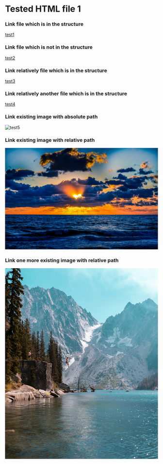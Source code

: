 <h1>Tested HTML file 1</h1>

<h3>Link file which is in the structure</h3>
<a href="https://github.com/gardener/docforge/blob/master/integration-test/tested-doc/html-tests/testedHTMLFile2.md">test1</a>

<h3>Link file which is not in the structure</h3>
<a href="https://github.com/gardener/gardener/blob/v1.30.0/README.md">test2</a>

<h3>Link relatively file which is in the structure</h3>
<a href="testedDir/testedHTMLFile3.md">test3</a>

<h3>Link relatively another file which is in the structure</h3>
<a href="testedDir/innerDir/testedHTMLFile5.md">test4</a>

<h3>Link existing image with absolute path</h3>
<img title="test5" src="https://github.com/gardener/docforge/blob/master/integration-test/tested-doc/images/photo1.jpeg">

<h3>Link existing image with relative path</h3>
<img title="test6" src="../images/photo2.jpeg">

<h3>Link one more existing image with relative path</h3>
<img title="test7" src="./../images/photo3.jpeg">
